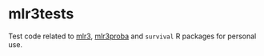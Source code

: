 # mlr3tests

Test code related to [mlr3](https://github.com/mlr-org/), [mlr3proba](https://mlr3proba.mlr-org.com/) and `survival` R packages for personal use.


